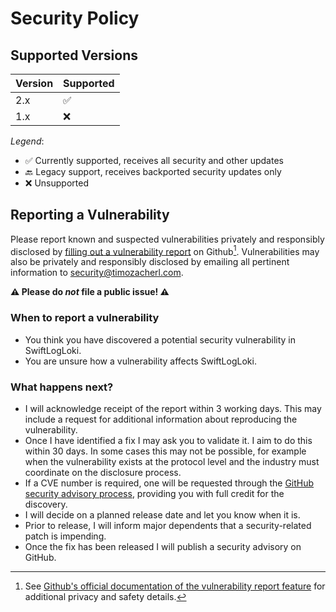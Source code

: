 # Security Policy

## Supported Versions

| Version | Supported          |
| ------- | ------------------ |
| 2.x     | :white_check_mark: |
| 1.x     | :x:                |

_Legend_:
  - ✅ Currently supported, receives all security and other updates
  - 🔙 Legacy support, receives backported security updates only
  - ❌ Unsupported

## Reporting a Vulnerability

Please report known and suspected vulnerabilities privately and responsibly disclosed by [filling out a vulnerability report](https://github.com/lovetodream/swift-log-loki/security/advisories/new) on Github[^1]. Vulnerabilities may also be privately and responsibly disclosed by emailing all pertinent information to [security@timozacherl.com](mailto:security@timozacherl.com).

[^1]: See [Github's official documentation of the vulnerability report feature](https://docs.github.com/en/code-security/security-advisories/guidance-on-reporting-and-writing-information-about-vulnerabilities/privately-reporting-a-security-vulnerability) for additional privacy and safety details.

**⚠️ Please do _not_ file a public issue! ⚠️**

### When to report a vulnerability

* You think you have discovered a potential security vulnerability in SwiftLogLoki.
* You are unsure how a vulnerability affects SwiftLogLoki.

### What happens next?

* I will acknowledge receipt of the report within 3 working days. This may include a request for additional information about reproducing the vulnerability.
* Once I have identified a fix I may ask you to validate it. I aim to do this within 30 days. In some cases this may not be possible, for example when the vulnerability exists at the protocol level and the industry must coordinate on the disclosure process.
* If a CVE number is required, one will be requested through the [GitHub security advisory process](https://docs.github.com/en/code-security/security-advisories), providing you with full credit for the discovery.
* I will decide on a planned release date and let you know when it is.
* Prior to release, I will inform major dependents that a security-related patch is impending.
* Once the fix has been released I will publish a security advisory on GitHub.
